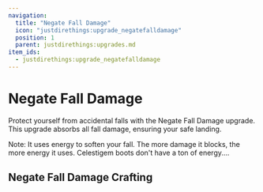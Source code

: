 ```yaml
---
navigation:
  title: "Negate Fall Damage"
  icon: "justdirethings:upgrade_negatefalldamage"
  position: 1
  parent: justdirethings:upgrades.md
item_ids:
  - justdirethings:upgrade_negatefalldamage
---
```


# Negate Fall Damage

Protect yourself from accidental falls with the Negate Fall Damage upgrade. This upgrade absorbs all fall damage, ensuring your safe landing.

Note: It uses energy to soften your fall. The more damage it blocks, the more energy it uses. Celestigem boots don't have a ton of energy....

## Negate Fall Damage Crafting



<Recipe id="justdirethings:upgrade_negatefalldamage" />

